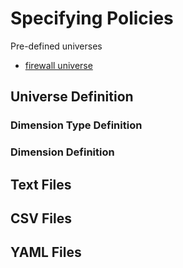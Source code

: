 # Specifying Policies

Pre-defined universes
* [firewall universe](../src/specs/firewall.ts)
## Universe Definition

### Dimension Type Definition

### Dimension Definition

## Text Files
## CSV Files
## YAML Files

